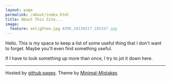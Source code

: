 ```yaml
---
layout: page
permalink: /about/index.html
title: About This Site...
image:
  feature: enlighten.jpg #IMG_20130317_195347.jpg
---
```


Hello. This is my space to keep a list of some useful thing that I don't want to forget. Maybe you'll even find something useful.

If I have to look something up more than once, I try to jot it down here.

------------------------

Hosted by [github pages](http://pages.github.com/). Theme by [Minimal-Mistakes](https://github.com/mmistakes/minimal-mistakes/)
